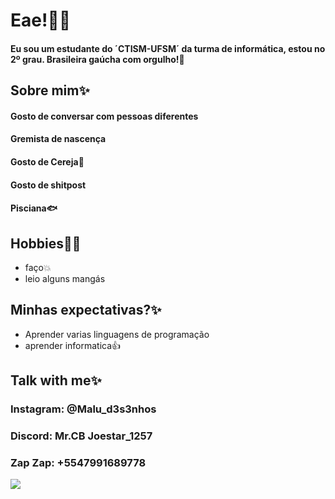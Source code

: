 # Eae!:wave::sparkles:

#### Eu sou um estudante do ´CTISM-UFSM´ da turma de informática, estou no 2º grau. Brasileira gaúcha com orgulho!:muscle:

## Sobre mim:sparkles:

#### Gosto de conversar com pessoas diferentes
#### Gremista de nascença
#### Gosto de Cereja:cherries:
#### Gosto de shitpost
#### Pisciana:fish:

## Hobbies:basketball::sparkles:

* faço:boom:
* leio alguns mangás

## Minhas expectativas?:sparkles:

* Aprender varias linguagens de programação
* aprender informatica:+1:

## Talk with me:sparkles:

### Instagram: @Malu_d3s3nhos
### Discord: Mr.CB Joestar_1257
### Zap Zap: +5547991689778

![](https://img.estadao.com.br/fotos/crop/1200x1200/resources/jpg/4/2/1616530546824.jpg)
